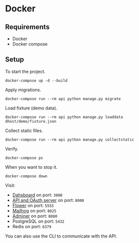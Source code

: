 # Docker

## Requirements

- Docker
- Docker compose

## Setup

To start the project.

```shell
docker-compose up -d --build
```

Apply migrations.

```shell
docker-compose run --rm api python manage.py migrate
```

Load fixture (demo data).

```shell
docker-compose run --rm api python manage.py loaddata dhost/demo/fixture.json
```

Collect static files.

```shell
docker-compose run --rm api python manage.py collectstatic
```

Verify.

```shell
docker-compose ps
```

When you want to stop it.

```shell
docker-compose down
```

Visit:

* [Dahsboard](http://localhost:3000/) on port: `3000`
* [API and OAuth server](http://127.0.0.1:8000/) on port: `8000`
* [Flower](http://localhost:5555/) on port: `5555`
* [Mailhog](http://localhost:8025/) on port: `8025`
* [Adminer](http://localhost:8080/) on port: `8080`
* PostgreSQL on port: `5432`
* Redis on port: `6379`

You can also use the CLI to communicate with the API.
